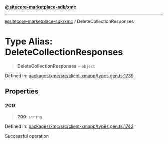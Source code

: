 [**@sitecore-marketplace-sdk/xmc**](../README.md)

***

[@sitecore-marketplace-sdk/xmc](../README.md) / DeleteCollectionResponses

# Type Alias: DeleteCollectionResponses

> **DeleteCollectionResponses** = `object`

Defined in: [packages/xmc/src/client-xmapp/types.gen.ts:1739](https://github.com/Sitecore/sitecore-marketplace-sdk/blob/e87783cce9f115393973a45e109d17b99bf1df7e/packages/xmc/src/client-xmapp/types.gen.ts#L1739)

## Properties

### 200

> **200**: `string`

Defined in: [packages/xmc/src/client-xmapp/types.gen.ts:1743](https://github.com/Sitecore/sitecore-marketplace-sdk/blob/e87783cce9f115393973a45e109d17b99bf1df7e/packages/xmc/src/client-xmapp/types.gen.ts#L1743)

Successful operation

